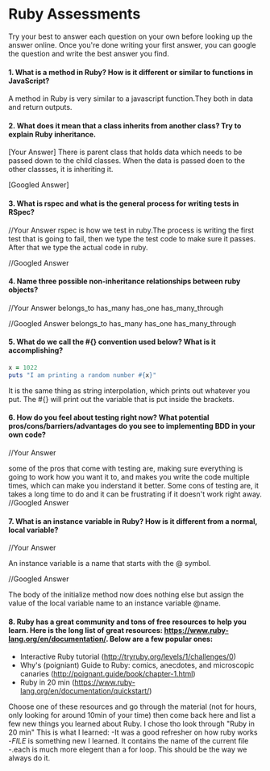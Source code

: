 # Ruby Assessments

Try your best to answer each question on your own before looking up the answer online. Once you're done writing your first answer, you can google the question and write the best answer you find.


#### 1. What is a method in Ruby? How is it different or similar to functions in JavaScript?

A method in Ruby is very similar to a javascript function.They both in data and return outputs.

#### 2. What does it mean that a class inherits from another class? Try to explain Ruby inheritance. 


[Your Answer]
There is parent class that holds data which needs to be passed down to the child classes. When the data is passed doen to the other classses, it is inheriting it.


[Googled Answer]


#### 3. What is rspec and what is the general process for writing tests in RSpec?

//Your Answer
rspec is how we test in ruby.The process is writing the first test that is going to fail, then we type the test code to make sure it passes. After that we type the actual code in ruby.

//Googled Answer


#### 4. Name three possible non-inheritance relationships between ruby objects? 

//Your Answer
belongs_to
has_many
has_one
has_many_through


//Googled Answer
belongs_to
has_many
has_one
has_many_through

#### 5. What do we call the #{} convention used below? What is it accomplishing?

```ruby
x = 1022
puts "I am printing a random number #{x}"
```
It is the same thing as string interpolation, which prints out whatever you put. The #{} will print out the variable that is put inside the brackets.

#### 6. How do you feel about testing right now? What potential pros/cons/barriers/advantages do you see to implementing BDD in your own code?

//Your Answer

some of the pros that come with testing are, making sure everything is going to work how you want it to, and makes you write the code multiple times, which can make you inderstand it better.
Some cons of testing are, it takes a long time to do and it can be frustrating if it doesn't work right away.
//Googled Answer


#### 7. What is an instance variable in Ruby? How is it different from a normal, local variable?

//Your Answer

An instance variable is a name that starts with the @ symbol.

//Googled Answer

The body of the initialize method now does nothing else but assign the value of the local variable name to an instance variable @name.

#### 8. Ruby has a great community and tons of free resources to help you learn. Here is the long list of great resources: https://www.ruby-lang.org/en/documentation/. Below are a few popular ones:
- Interactive Ruby tutorial (http://tryruby.org/levels/1/challenges/0)
- Why's (poigniant) Guide to Ruby: comics, anecdotes, and microscopic canaries (http://poignant.guide/book/chapter-1.html)
- Ruby in 20 min (https://www.ruby-lang.org/en/documentation/quickstart/)


Choose one of these resources and go through the material (not for hours, only looking for around 10min of your time) then come back here and list a few new things you learned about Ruby.
I chose tho look through "Ruby in 20 min"
This is what I learned:
-It was a good refresher on how ruby works
-_FILE_ is something new I learned. It contains the name of the current file
-.each is much more elegent than a for loop. This should be the way we always do it.